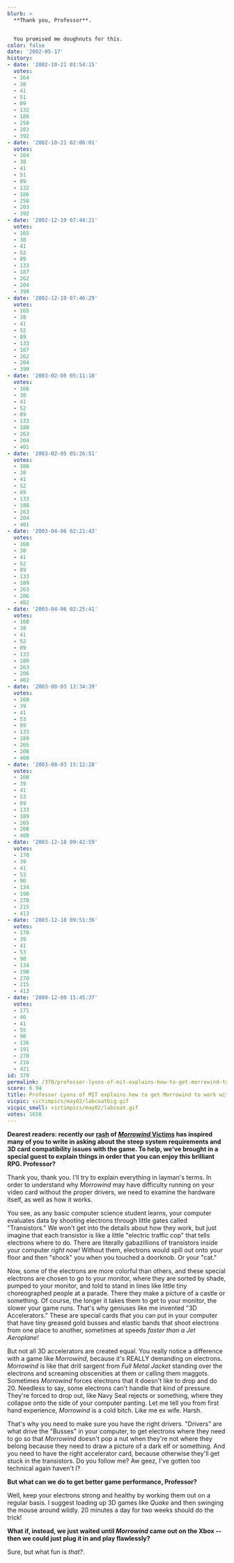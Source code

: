 ```yaml
---
blurb: >
  **Thank you, Professor**.


  You promised me doughnuts for this.
color: false
date: '2002-05-17'
history:
- date: '2002-10-21 01:54:15'
  votes:
  - 164
  - 38
  - 41
  - 51
  - 89
  - 132
  - 186
  - 258
  - 203
  - 392
- date: '2002-10-21 02:06:01'
  votes:
  - 164
  - 38
  - 41
  - 51
  - 89
  - 132
  - 186
  - 258
  - 203
  - 392
- date: '2002-12-19 07:44:21'
  votes:
  - 165
  - 38
  - 41
  - 52
  - 89
  - 133
  - 187
  - 262
  - 204
  - 399
- date: '2002-12-19 07:46:29'
  votes:
  - 165
  - 38
  - 41
  - 52
  - 89
  - 133
  - 187
  - 262
  - 204
  - 399
- date: '2003-02-05 05:11:18'
  votes:
  - 166
  - 38
  - 41
  - 52
  - 89
  - 133
  - 188
  - 263
  - 204
  - 401
- date: '2003-02-05 05:26:51'
  votes:
  - 166
  - 38
  - 41
  - 52
  - 89
  - 133
  - 188
  - 263
  - 204
  - 401
- date: '2003-04-06 02:21:43'
  votes:
  - 168
  - 38
  - 41
  - 52
  - 89
  - 133
  - 189
  - 263
  - 206
  - 402
- date: '2003-04-06 02:25:41'
  votes:
  - 168
  - 38
  - 41
  - 52
  - 89
  - 133
  - 189
  - 263
  - 206
  - 402
- date: '2003-08-03 12:34:39'
  votes:
  - 168
  - 39
  - 41
  - 53
  - 89
  - 133
  - 189
  - 265
  - 208
  - 408
- date: '2003-08-03 15:12:28'
  votes:
  - 168
  - 39
  - 41
  - 53
  - 89
  - 133
  - 189
  - 265
  - 208
  - 408
- date: '2003-12-18 09:42:59'
  votes:
  - 170
  - 39
  - 41
  - 53
  - 90
  - 134
  - 190
  - 270
  - 215
  - 413
- date: '2003-12-18 09:51:36'
  votes:
  - 170
  - 39
  - 41
  - 53
  - 90
  - 134
  - 190
  - 270
  - 215
  - 413
- date: '2009-12-09 15:45:37'
  votes:
  - 171
  - 40
  - 41
  - 55
  - 90
  - 136
  - 191
  - 270
  - 216
  - 421
id: 370
permalink: /370/professor-lyons-of-mit-explains-how-to-get-morrowind-to-work-with-your-3d-card/
score: 6.94
title: Professor Lyons of MIT explains how to get Morrowind to work with your 3D card
vicpic: victimpics/may02/labcoatbig.gif
vicpic_small: victimpics/may02/labcoat.gif
votes: 1658
---
```


**Dearest readers: recently our [rash](%ARTICLE[367]%) of
[*Morrowind* Victims](%ARTICLE[363]%) has inspired many of you to
write in asking about the steep system requirements and 3D card
compatibility issues with the game. To help, we've brought in a special
guest to explain things in order that you can enjoy this brilliant RPG.
Professor?**

Thank you, thank you. I'll try to explain everything in layman's terms.
In order to understand why *Morrowind* may have difficulty running on
your video card without the proper drivers, we need to examine the
hardware itself, as well as how it works.

You see, as any basic computer science student learns, your computer
evaluates data by shooting electrons through little gates called
"Transistors." We won't get into the details about how they work, but
just imagine that each transistor is like a little "electric traffic
cop" that tells electrons where to do. There are literally gabazillions
of transistors inside your computer *right now!* Without them, electrons
would spill out onto your floor and then "shock" you when you touched a
doorknob. Or your "cat."

Now, some of the electrons are more colorful than others, and these
special electrons are chosen to go to your monitor, where they are
sorted by shade, pumped to your monitor, and told to stand in lines like
little tiny choreographed people at a parade. There they make a picture
of a castle or something. Of course, the longer it takes them to get to
your monitor, the slower your game runs. That's why geniuses like me
invented "3D Accelerators." These are special cards that you can put in
your computer that have tiny greased gold busses and elastic bands that
shoot electrons from one place to another, sometimes at speeds *faster
than a Jet Aeroplane!*

But not all 3D accelerators are created equal. You really notice a
difference with a game like *Morrowind*, because it's REALLY demanding
on electrons. *Morrowind* is like that drill sargent from *Full Metal
Jacket* standing over the electrons and screaming obscenities at them or
calling them maggots. Sometimes *Morrowind* forces electrons that it
doesn't like to drop and do 20. Needless to say, some electrons can't
handle that kind of pressure. They're forced to drop out, like Navy Seal
rejects or something, where they collapse onto the side of your computer
panting. Let me tell you from first hand experience, *Morrowind* is a
cold bitch. Like me ex wife. Harsh.

That's why you need to make sure you have the right drivers. "Drivers"
are what drive the "Busses" in your computer, to get electrons where
they need to go so that *Morrowind* doesn't pop a nut when they're not
where they belong because they need to draw a picture of a dark elf or
something. And you need to have the right accelerator card, because
otherwise they'll get stuck in the transistors. Do you follow me? Aw
geez, I've gotten too technical again haven't I?

**But what can we do to get better game performance, Professor?**

Well, keep your electrons strong and healthy by working them out on a
regular basis. I suggest loading up 3D games like *Quake* and then
swinging the mouse around wildly. 20 minutes a day for two weeks should
do the trick!

**What if, instead, we just waited until *Morrowind* came out on the
Xbox -- then we could just plug it in and play flawlessly?**

Sure, but what fun is *that?*.